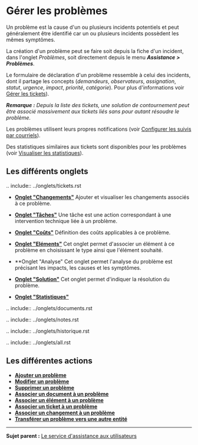 Gérer les problèmes
===================

Un problème est la cause d'un ou plusieurs incidents potentiels et peut généralement être identifié car un ou plusieurs incidents possèdent les mêmes symptômes.

La création d'un problème peut se faire soit depuis la fiche d'un incident, dans l'onglet *Problèmes*, soit directement depuis le menu ***Assistance > Problèmes***.

Le formulaire de déclaration d'un problème ressemble à celui des incidents, dont il partage les concepts (*demandeurs*, *observateurs*, *assignation*, *statut*, *urgence*, *impact*, *priorité*, *catégorie*).
Pour plus d'informations voir [Gérer les tickets](04_Module_Assistance/06_Tickets/03_Gérer_les_tickets.md "Les tickets dans GLPI, caractéristiques et utilisation")).

***Remarque :** Depuis la liste des tickets, une solution de contournement peut être associé massivement aux tickets liés sans pour autant résoudre le problème.*

Les problèmes utilisent leurs propres notifications (voir [Configurer les suivis par courriels](08_Module_Configuration/04_Notifications/02_Configuration_des_suivis_par_courriels.md "La configuration générale des notifications se fait depuis le menu Configuration > Notifications > Configurer les suivis par courriels;")).

Des statistiques similaires aux tickets sont disponibles pour les problèmes (voir [Visualiser les statistiques](04_Module_Assistance/11_Statistiques.md "Les rapports concernant les problèmes sont disponibles dans le menu Assistance > Statistiques")).

Les différents onglets
----------------------


.. include:: ../onglets/tickets.rst

-   **[Onglet "Changements"](Les_différents_onglets/Onglet_Changements.md)**
    Ajouter et visualiser les changements associés à ce problème.


-   **[Onglet "Tâches"](Les_différents_onglets/Onglet_Tâches.md)**
    Une tâche est une action correspondant à une intervention technique liée à un problème.


-   **[Onglet "Coûts"](Les_différents_onglets/Onglet_Coûts.md)**
    Définition des coûts applicables à ce problème.


-   **[Onglet "Eléments"](Les_différents_onglets/Onglet_Eléments.md)**
    Cet onglet permet d'associer un élément à ce problème en choisissant le type ainsi que l'élément souhaité.

-   **Onglet "Analyse"
    Cet onglet permet l'analyse du problème est précisant les impacts, les causes et les symptômes.

-   **[Onglet "Solution"](Les_différents_onglets/Onglet_Solution.md)**
    Cet onglet permet d'indiquer la résolution du problème.


-   **[Onglet "Statistiques"](Les_différents_onglets/Onglet_Statistiques.md)**

.. include:: ../onglets/documents.rst

.. include:: ../onglets/notes.rst

.. include:: ../onglets/historique.rst

.. include:: ../onglets/all.rst

Les différentes actions
-----------------------
-   **[Ajouter un problème](Les_différentes_actions/Créer_un_nouvel_objet.md)**
-   **[Modifier un problème](Les_différentes_actions/Modifier_un_objet.md)**
-   **[Supprimer un problème](Les_différentes_actions/Supprimer_un_objet.md)**
-   **[Associer un document à un problème](Les_différentes_actions/Lier_un_document_à_un_objet.md)**
-   **[Associer un élément à un problème](Les_différentes_actions/Onglet_Eléments.md)**
-   **[Associer un ticket à un problème](Les_différentes_actions/Onglet_Tickets.md)**
-   **[Associer un changement à un problème](Les_différentes_actions/Onglet_Problèmes.md)**
-   **[Transférer un problème vers une autre entité](Les_différentes_actions/Transférer_un_objet.md)**


--------
**Sujet parent :** [Le service d'assistance aux utilisateurs](04_Module_Assistance/01_Module_Assistance.md "Le service d'Assistance aux utilisateurs de GLPI")
